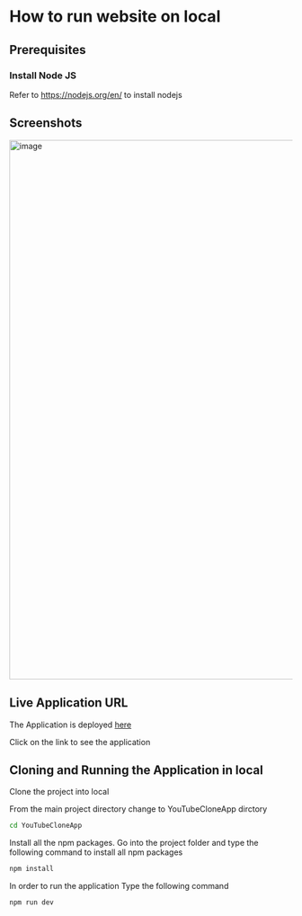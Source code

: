 # How to run website on local

## Prerequisites

### Install Node JS
Refer to https://nodejs.org/en/ to install nodejs

## Screenshots

<img width="960" alt="image" src="https://github.com/BruhNav/YouTubeCloneApp/assets/75622946/13b96d4f-06ee-417f-b08c-2d596f56020a">

## Live Application URL

The Application is deployed [here]([https://aqiheat-383813.an.r.appspot.com/](https://you-tube-clone-app-three.vercel.app/))

Click on the link to see the application

## Cloning and Running the Application in local

Clone the project into local

From the main project directory change to YouTubeCloneApp dirctory

```bash
cd YouTubeCloneApp
```

Install all the npm packages. Go into the project folder and type the following command to install all npm packages

```bash
npm install
```

In order to run the application Type the following command

```bash
npm run dev
```
